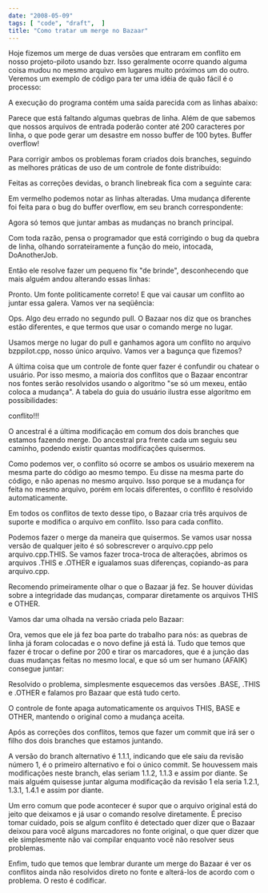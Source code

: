 ```yaml
---
date: "2008-05-09"
tags: [ "code", "draft",  ]
title: "Como tratar um merge no Bazaar"
---
```

Hoje fizemos um merge de duas versões que entraram em conflito em nosso projeto-piloto usando bzr. Isso geralmente ocorre quando alguma coisa mudou no mesmo arquivo em lugares muito próximos um do outro. Veremos um exemplo de código para ter uma idéia de quão fácil é o processo:


A execução do programa contém uma saída parecida com as linhas abaixo:


Parece que está faltando algumas quebras de linha. Além de que sabemos que nossos arquivos de entrada poderão conter até 200 caracteres por linha, o que pode gerar um desastre em nosso buffer de 100 bytes. Buffer overflow!

Para corrigir ambos os problemas foram criados dois branches, seguindo as melhores práticas de uso de um controle de fonte distribuído:


Feitas as correções devidas, o branch linebreak fica com a seguinte cara:


Em vermelho podemos notar as linhas alteradas. Uma mudança diferente foi feita para o bug do buffer overflow, em seu branch correspondente:


Agora só temos que juntar ambas as mudanças no branch principal.

Com toda razão, pensa o programador que está corrigindo o bug da quebra de linha, olhando sorrateiramente a função do meio, intocada, DoAnotherJob.

Então ele resolve fazer um pequeno fix "de brinde", desconhecendo que mais alguém andou alterando essas linhas:



Pronto. Um fonte politicamente correto! E que vai causar um conflito ao juntar essa galera. Vamos ver na seqüência:





Ops. Algo deu errado no segundo pull. O Bazaar nos diz que os branches estão diferentes, e que termos que usar o comando merge no lugar.



Usamos merge no lugar do pull e ganhamos agora um conflito no arquivo bzppilot.cpp, nosso único arquivo. Vamos ver a bagunça que fizemos?

A última coisa que um controle de fonte quer fazer é confundir ou chatear o usuário. Por isso mesmo, a maioria dos conflitos que o Bazaar encontrar nos fontes serão resolvidos usando o algoritmo "se só um mexeu, então coloca a mudança". A tabela do guia do usuário ilustra esse algoritmo em possibilidades:


conflito!!!

O ancestral é a última modificação em comum dos dois branches que estamos fazendo merge. Do ancestral pra frente cada um seguiu seu caminho, podendo existir quantas modificações quisermos.

Como podemos ver, o conflito só ocorre se ambos os usuário mexerem na mesma parte do código ao mesmo tempo. Eu disse na mesma parte do código, e não apenas no mesmo arquivo. Isso porque se a mudança for feita no mesmo arquivo, porém em locais diferentes, o conflito é resolvido automaticamente.

Em todos os conflitos de texto desse tipo, o Bazaar cria três arquivos de suporte e modifica o arquivo em conflito. Isso para cada conflito.


Podemos fazer o merge da maneira que quisermos. Se vamos usar nossa versão de qualquer jeito é só sobrescrever o arquivo.cpp pelo arquivo.cpp.THIS. Se vamos fazer troca-troca de alterações, abrimos os arquivos .THIS e .OTHER e igualamos suas diferenças, copiando-as para arquivo.cpp.

Recomendo primeiramente olhar o que o Bazaar já fez. Se houver dúvidas sobre a integridade das mudanças, comparar diretamente os arquivos THIS e OTHER.

Vamos dar uma olhada na versão criada pelo Bazaar:








Ora, vemos que ele já fez boa parte do trabalho para nós: as quebras de linha já foram colocadas e o novo define já está lá. Tudo que temos que fazer é trocar o define por 200 e tirar os marcadores, que é a junção das duas mudanças feitas no mesmo local, e que só um ser humano (AFAIK) consegue juntar:



Resolvido o problema, simplesmente esquecemos das versões .BASE, .THIS e .OTHER e falamos pro Bazaar que está tudo certo.


O controle de fonte apaga automaticamente os arquivos THIS, BASE e OTHER, mantendo o original como a mudança aceita.

Após as correções dos conflitos, temos que fazer um commit que irá ser o filho dos dois branches que estamos juntando.


A versão do branch alternativo é 1.1.1, indicando que ele saiu da revisão número 1, é o primeiro alternativo e foi o único commit. Se houvessem mais modificações neste branch, elas seriam 1.1.2, 1.1.3 e assim por diante. Se mais alguém quisesse juntar alguma modificação da revisão 1 ela seria 1.2.1, 1.3.1, 1.4.1 e assim por diante.

Um erro comum que pode acontecer é supor que o arquivo original está do jeito que deixamos e já usar o comando resolve diretamente. É preciso tomar cuidado, pois se algum conflito é detectado quer dizer que o Bazaar deixou para você alguns marcadores no fonte original, o que quer dizer que ele simplesmente não vai compilar enquanto você não resolver seus problemas.

Enfim, tudo que temos que lembrar durante um merge do Bazaar é ver os conflitos ainda não resolvidos direto no fonte e alterá-los de acordo com o problema. O resto é codificar.
